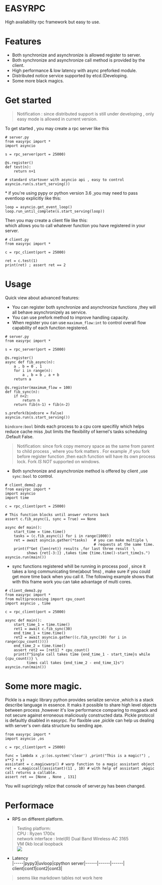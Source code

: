  # EASYRPC
 High availability rpc framework but easy to use.
 
 # Features
 - Both synchronize and asynchronize is allowed register to server.
 - Both synchronize and asynchronize call method is provided by the client.
 - High performance & low latency with async preforked module.
 - Distributed notice service supported by etcd.(Developing.
 - Some more black magics.
 
 
 # Get started
 
 > Notification : since distributed support is still under developing , only easy mode is allowed in current version.
 
 To get started , you may create a rpc server like this
 ```Python3
 # server.py
 from easyrpc import *
 import asyncio
 
 s = rpc_server(port = 25000)
 
 @s.register()
 def test(n):
     return n+1
 
 # standard startover with asyncio api , easy to control
 asyncio.run(s.start_serving())
 ```
 \* if you're using pypy or python version 3.6 ,you may need to pass eventloop explicitly like this:
 ```
 loop = asyncio.get_event_loop()
 loop.run_until_complete(s.start_serving(loop))
 ```
 
Then you may create a client file like this:<br>
which allows you to call whatever function you have registered in your server.
```Python3
# client.py
from easyrpc import *

c = rpc_client(port = 25000)

ret = c.test(1)
print(ret) ; assert ret == 2
```
# Usage
Quick view about advanced features:
- You can register both synchronize and asynchronize functions ,they will all behave asynchronizely as service.
- You can use prefork method to improve handling capacity.
- When register you can use `maximum_flow:int` to control overall flow capability of each function registered.
```Python3
# server.py
from easyrpc import *

s = rpc_server(port = 25000)

@s.register()
async def fib_async(n):
    a , b = 0 , 1
    for i in range(n):
        a , b = b , a + b
    return a

@s.register(maximum_flow = 100)
def fib_sync(n):
    if n<2:
        return n
    return fib(n-1) + fib(n-2)

s.prefork(bindcore = False)
asyncio.run(s.start_serving())
```
`bindcore:bool` binds each process to a cpu core specifily which helps reduce cache miss ,but limits the flexibility of kernel's tasks scheduling .Default False.
> Notification: since fork copy memory space as the same from parent to child process , where you fork matters . For example ,if you fork before register function ,then each function will have its own process lock. Fork *IS NOT* supported on windows.

- Both synchronize and asynchronize method is offered by client ,use `sync:bool` to control.
```Python3
# client_demo2.py
from easyrpc import *
import asyncio
import time

c = rpc_client(port = 25000)

# This function blocks until answer returns back
assert c.fib_async(1, sync = True) == None 

async def main():
    start_time = time.time()
    tasks = (c.fib_async(i) for i in range(1000))
    ret = await asyncio.gather(*tasks)   # you can make multiple \
                                         # requests at the same time. 
    print(f"Get {len(ret)} results ,for last three result  \
          shows {ret[-3:]} ,takes time {time.time()-start_time}s.")
asyncio.run(main())
```
- sync functions registered whill be running in process pool , since it takes a long communicating time(about 1ms) , make sure if you could get more time back when you call it. The following example shows that with this frame work you can take advantage of multi cores.
```Python3
# client_demo3.py
from easyrpc import *
from multiprocessing import cpu_count
import asyncio , time

c = rpc_client(port = 25000)

async def main():
    start_time_1 = time.time()
    ret1 = await c.fib_sync(30)
    end_time_1 = time.time()
    ret2 = await asyncio.gather((c.fib_sync(30) for i in range(cpu_count())))
    end_time_2 = time.time()
    assert ret2 == [ret1] * cpu_count()
    print(f"Single call takes time {end_time_1 - start_time}s while {cpu_count()} \
          times call takes {end_time_2 - end_time_1}s")
asyncio.run(main())
```

# Some more magic.
Pickle is a magic library python provides serialize service ,which is a stack describe language in essence. It maks it possible to share high level objects between process ,however it's low performance comparing to msgpack and not secure against erroneous maliciously constructed data.
Pickle protocol is defaultly disabled in easyrpc.
For flaxible use ,pickle can help us dealing with server's own data structure bu sending ape. 

```Python3
from easyrpc import *
import asyncio ,os

c = rpc_client(port = 25000)

func = lambda x ,y:(os.system('clear') ,print("This is a magic!") , x**2 + y)
assistant = c.magicwarp() # warp function to a magic assistant object
ret = c.magiccall(assistant)(11 , 10) # with help of assistant ,magic call returns a callable.
assert ret == [None , None , 131]
```
You will suprizingly relize that console of server.py has been changed.

# Performace

- RPS on different platform.
> Testing platform: <br>
>    CPU : Ryzen 1700x<br>
>    network interface : Intel(R) Dual Band Wireless-AC 3165<br>
>    VM 0kb local loopback<br>
![](https://github.com/NCNU-OpenSource/testrepo/blob/master/benchmarks.png?raw=true)

- Latency<br>
|-----|pypy3|uvloop|cpython
server|------|------|------|
client|cont1|cont2|cont3|
> seems like markdown tables not work here
